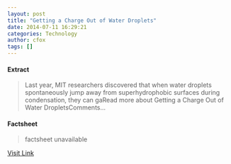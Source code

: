 ```yaml
---
layout: post
title: "Getting a Charge Out of Water Droplets"
date: 2014-07-11 16:29:21
categories: Technology
author: cfox
tags: []
---
```



#### Extract
>Last year, MIT researchers discovered that when water droplets spontaneously jump away from superhydrophobic surfaces during condensation, they can gaRead more about Getting a Charge Out of Water DropletsComments...

#### Factsheet
>factsheet unavailable

[Visit Link](http://www.pddnet.com/news/2014/07/getting-charge-out-water-droplets)


